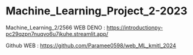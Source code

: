 # Machine_Learning_Project_2-2023
Machine_Learning_2/2566
WEB DENO : https://introductionpy-pc29qzpn7nuqvo6u7jkuhe.streamlit.app/

Github WEB : https://github.com/Paramee0598/web_ML_kmitl_2024
